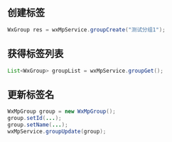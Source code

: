 ## 创建标签
```java
WxGroup res = wxMpService.groupCreate("测试分组1");
```

## 获得标签列表
```java
List<WxGroup> groupList = wxMpService.groupGet();
```

## 更新标签名
```java
WxMpGroup group = new WxMpGroup();
group.setId(...);
group.setName(...);
wxMpService.groupUpdate(group);
```
